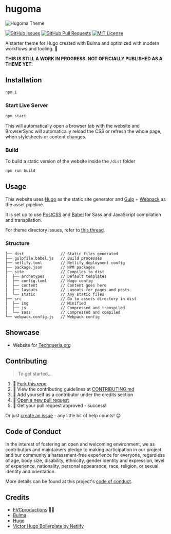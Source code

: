 # hugoma

![Hugoma Theme](https://i.imgur.com/mGA3X7m.png)

[![GitHub Issues](https://img.shields.io/github/issues/fvcproductions/hugoma.svg?style=flat-square)](https://github.com/fvcproductions/hugoma/issues) [![GitHub Pull Requests](https://img.shields.io/github/issues-pr/fvcproductions/hugoma.svg?style=flat-square)](https://github.com/fvcproductions/hugoma/pulls) [![MIT License](https://img.shields.io/github/license/fvcproductions/hugoma.svg?style=flat-square)](http://badges.mit-license.org)

A starter theme for Hugo created with Bulma and optimized with modern workflows and tooling. 🌟️

**THIS IS STILL A WORK IN PROGRESS. NOT OFFICIALLY PUBLISHED AS A THEME YET.**

## Installation

```bash
npm i
```

### Start Live Server

```bash
npm start
```

This will automatically open a browser tab with the website and BrowserSync will automatically reload the CSS or refresh the whole page, when stylesheets or content changes.

### Build

To build a static version of the website inside the `/dist` folder

```bash
npm run build
```

## Usage

This website uses [Hugo](https://gohugo.io/) as the static site generator and [Gulp](https://gulpjs.com/) + [Webpack](https://webpack.js.org/) as the asset pipeline.

It is set up to use [PostCSS](http://postcss.org/) and [Babel](https://babeljs.io/) for Sass and JavaScript compilation and transpilation.

For theme directory issues, refer to [this thread](https://discourse.gohugo.io/t/how-to-check-theme-locally-without-creating-a-hugo-project/12422/2).

### Structure

```text
├── dist                // Static files generated
├── gulpfile.babel.js   // Build processes
├── netlify.toml        // Netlify deployment config
├── package.json        // NPM packages
├── site                // Compiles to dist
|  ├── archetypes       // Default templates
|  ├── config.toml      // Hugo config
|  ├── content          // Content goes here
|  ├── layouts          // Layouts for pages and posts
|  └── static           // Any static files
├── src                 // Go to assets directory in dist
|  ├── img              // Minified
|  ├── js               // Compressed and transpiled
|  └── sass             // Compressed and compiled
└── webpack.config.js   // Webpack config
```

## Showcase

- Website for [Techqueria.org](http://beta.techqueria.org/)

## Contributing

> To get started...

1.  🍴 [Fork this repo](https://github.com/fvcproductions/hugoma#fork-destination-box)
2.  🔨 View the contributing guidelines at [CONTRIBUTING.md](CONTRIBUTING.md)
3.  👥 Add yourself as a contributor under the credits section
4.  🔧 [Open a new pull request](https://github.com/fvcproductions/hugoma/compare)
5.  🎉 Get your pull request approved - success!

Or just [create an issue](https://github.com/fvcproductions/hugoma/issues) - any little bit of help counts! 😊

## Code of Conduct

In the interest of fostering an open and welcoming environment, we as contributors and maintainers pledge to making participation in our project and our community a harassment-free experience for everyone, regardless of age, body size, disability, ethnicity, gender identity and expression, level of experience, nationality, personal appearance, race, religion, or sexual identity and orientation.

More details can be found at this project's [code of conduct](.github/CODE_OF_CONDUCT.md).

## Credits

- [FVCproductions](https://github.com/fvcproductions) 🍓🍫
- [Bulma](https://bulma.io/)
- [Hugo](https://gohugo.io/)
- [Victor Hugo Boilerplate by Netlify](https://github.com/netlify/victor-hugo)
